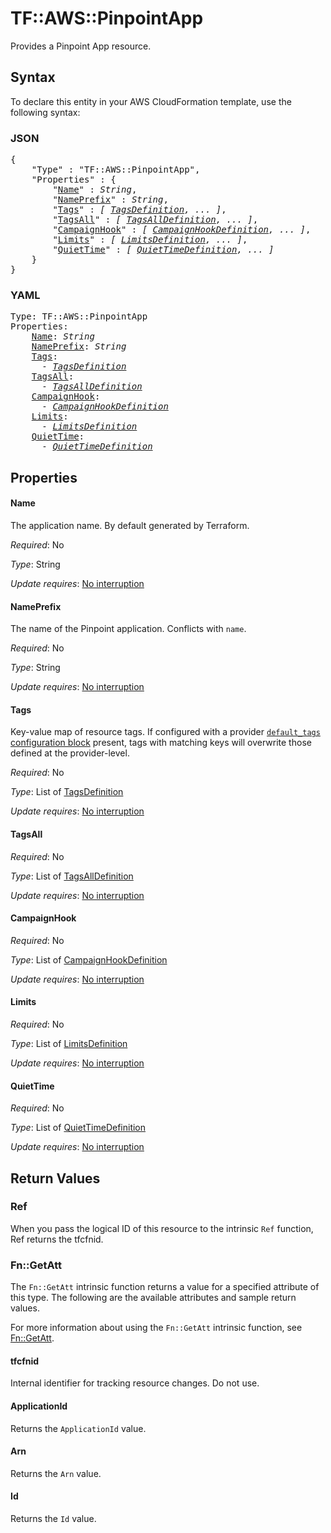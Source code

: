 # TF::AWS::PinpointApp

Provides a Pinpoint App resource.

## Syntax

To declare this entity in your AWS CloudFormation template, use the following syntax:

### JSON

<pre>
{
    "Type" : "TF::AWS::PinpointApp",
    "Properties" : {
        "<a href="#name" title="Name">Name</a>" : <i>String</i>,
        "<a href="#nameprefix" title="NamePrefix">NamePrefix</a>" : <i>String</i>,
        "<a href="#tags" title="Tags">Tags</a>" : <i>[ <a href="tagsdefinition.md">TagsDefinition</a>, ... ]</i>,
        "<a href="#tagsall" title="TagsAll">TagsAll</a>" : <i>[ <a href="tagsalldefinition.md">TagsAllDefinition</a>, ... ]</i>,
        "<a href="#campaignhook" title="CampaignHook">CampaignHook</a>" : <i>[ <a href="campaignhookdefinition.md">CampaignHookDefinition</a>, ... ]</i>,
        "<a href="#limits" title="Limits">Limits</a>" : <i>[ <a href="limitsdefinition.md">LimitsDefinition</a>, ... ]</i>,
        "<a href="#quiettime" title="QuietTime">QuietTime</a>" : <i>[ <a href="quiettimedefinition.md">QuietTimeDefinition</a>, ... ]</i>
    }
}
</pre>

### YAML

<pre>
Type: TF::AWS::PinpointApp
Properties:
    <a href="#name" title="Name">Name</a>: <i>String</i>
    <a href="#nameprefix" title="NamePrefix">NamePrefix</a>: <i>String</i>
    <a href="#tags" title="Tags">Tags</a>: <i>
      - <a href="tagsdefinition.md">TagsDefinition</a></i>
    <a href="#tagsall" title="TagsAll">TagsAll</a>: <i>
      - <a href="tagsalldefinition.md">TagsAllDefinition</a></i>
    <a href="#campaignhook" title="CampaignHook">CampaignHook</a>: <i>
      - <a href="campaignhookdefinition.md">CampaignHookDefinition</a></i>
    <a href="#limits" title="Limits">Limits</a>: <i>
      - <a href="limitsdefinition.md">LimitsDefinition</a></i>
    <a href="#quiettime" title="QuietTime">QuietTime</a>: <i>
      - <a href="quiettimedefinition.md">QuietTimeDefinition</a></i>
</pre>

## Properties

#### Name

The application name. By default generated by Terraform.

_Required_: No

_Type_: String

_Update requires_: [No interruption](https://docs.aws.amazon.com/AWSCloudFormation/latest/UserGuide/using-cfn-updating-stacks-update-behaviors.html#update-no-interrupt)

#### NamePrefix

The name of the Pinpoint application. Conflicts with `name`.

_Required_: No

_Type_: String

_Update requires_: [No interruption](https://docs.aws.amazon.com/AWSCloudFormation/latest/UserGuide/using-cfn-updating-stacks-update-behaviors.html#update-no-interrupt)

#### Tags

Key-value map of resource tags. If configured with a provider [`default_tags` configuration block](/docs/providers/aws/index.html#default_tags-configuration-block) present, tags with matching keys will overwrite those defined at the provider-level.

_Required_: No

_Type_: List of <a href="tagsdefinition.md">TagsDefinition</a>

_Update requires_: [No interruption](https://docs.aws.amazon.com/AWSCloudFormation/latest/UserGuide/using-cfn-updating-stacks-update-behaviors.html#update-no-interrupt)

#### TagsAll

_Required_: No

_Type_: List of <a href="tagsalldefinition.md">TagsAllDefinition</a>

_Update requires_: [No interruption](https://docs.aws.amazon.com/AWSCloudFormation/latest/UserGuide/using-cfn-updating-stacks-update-behaviors.html#update-no-interrupt)

#### CampaignHook

_Required_: No

_Type_: List of <a href="campaignhookdefinition.md">CampaignHookDefinition</a>

_Update requires_: [No interruption](https://docs.aws.amazon.com/AWSCloudFormation/latest/UserGuide/using-cfn-updating-stacks-update-behaviors.html#update-no-interrupt)

#### Limits

_Required_: No

_Type_: List of <a href="limitsdefinition.md">LimitsDefinition</a>

_Update requires_: [No interruption](https://docs.aws.amazon.com/AWSCloudFormation/latest/UserGuide/using-cfn-updating-stacks-update-behaviors.html#update-no-interrupt)

#### QuietTime

_Required_: No

_Type_: List of <a href="quiettimedefinition.md">QuietTimeDefinition</a>

_Update requires_: [No interruption](https://docs.aws.amazon.com/AWSCloudFormation/latest/UserGuide/using-cfn-updating-stacks-update-behaviors.html#update-no-interrupt)

## Return Values

### Ref

When you pass the logical ID of this resource to the intrinsic `Ref` function, Ref returns the tfcfnid.

### Fn::GetAtt

The `Fn::GetAtt` intrinsic function returns a value for a specified attribute of this type. The following are the available attributes and sample return values.

For more information about using the `Fn::GetAtt` intrinsic function, see [Fn::GetAtt](https://docs.aws.amazon.com/AWSCloudFormation/latest/UserGuide/intrinsic-function-reference-getatt.html).

#### tfcfnid

Internal identifier for tracking resource changes. Do not use.

#### ApplicationId

Returns the <code>ApplicationId</code> value.

#### Arn

Returns the <code>Arn</code> value.

#### Id

Returns the <code>Id</code> value.

